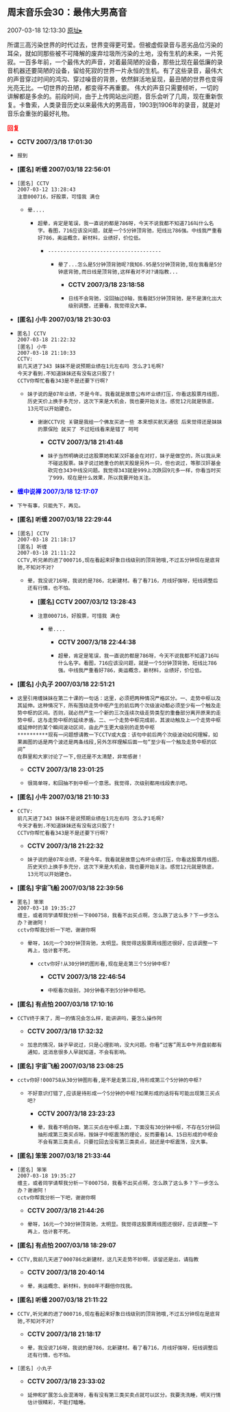 ## 周末音乐会30：最伟大男高音
2007-03-18 12:13:30
[原址▸](http://www.fxgan.com/chan_time/2007_01_06/434.htm)


所谓三高污染世界的时代过去，世界变得更可爱。但被虚假录音与恶劣品位污染的耳朵，就如同那些被不可降解的废弃垃圾所污染的土地，没有生机的未来，一片死寂。一百多年前，一个最伟大的声音，对着最简陋的设备，那些比现在最低廉的录音机器还要简陋的设备，留给死寂的世界一片永恒的生机。有了这些录音，最伟大的声音穿过时间的鸿沟、穿过噪音的背景，依然鲜活地呈现，最丑陋的世界也变得光亮无比。一切世界的丑陋，都变得不再重要。
伟大的声音只需要倾听，一切的讲解都是多余的。前段时间，由于上传网站出问题，音乐会听了几周，现在重新恢复。卡鲁索，人类录音历史以来最伟大的男高音，1903到1906年的录音，就是对音乐会重张的最好礼物。




<font color='red'>**回复**</font>


- **CCTV 2007/3/18 17:01:30**
- ```
  报到
  ```
- **[匿名] 听缠  2007/03/18 22:56:01**
- ```
  [匿名] CCTV 
  2007-03-12 13:28:43 
  注意000716，好股票，可惜我 满仓 
  ```
   - ```
     晕....
     ```
      - ```
        超晕，肯定是笔误，我一直说的都是786呀，今天不说我都不知道716叫什么名字。看图，716应该没问题，就是一个5分钟顶背驰，短线比786强。中线我严重看好786，奥运概念，新材料，业绩好，价位低。
        ```
         - ```
           -------------------------------------
           ```
            - ```
              晕了...怎么是5分钟顶背驰呢?我知6.95是5分钟顶背驰,现在我看是5分钟底背驰,而日线是顶背驰,这样看对不对?请指教... 
              ```
               - **CCTV 2007/3/18 23:18:58**
               - ```
                 日线不会背驰，没回抽过0轴，我看就5分钟顶背驰，是不是演化出大级别调整，还要看，我觉得没大事。
                 ```
- **[匿名] 小牛  2007/03/18 21:30:03**
- ```
  匿名] CCTV 
  2007-03-18 21:22:32 
  [匿名] 小牛 
  2007-03-18 21:10:33 
  CCTV:
  前几天进了343 妹妹不是说预期业绩在1元左右吗 怎么才1毛啊?
  今天才看到.不知道妹妹还有没有这只股了!
  CCTV你帮忙看看343是不是还要下行啊? 
  ```
   - ```
     妹子说的是07年业绩，不是今年。我看就是故意公布坏业绩打压，你看这股票月线图，历史天价上换手多充分，这次下来是大机会，我也要开始关注。感觉12元就是铁底，13元可以开始建仓。 
     ```
      - ```
        谢谢CCTV兄 关键是我给一个佛友买进一些 本来想买航天通信 后来觉得还是妹妹的票保险 就买了 不过短线看来是错了 呵呵 
        ```
         - **CCTV 2007/3/18 21:41:48**
         - ```
           妹子当然明确说过这股票她和某汉奸基金在对打，妹子是做空的，所以我从来不碰这股票。妹子说过她重仓的航天股是另外一只，但也说过，等那汉奸基金砍完仓343中线没问题。我觉得343就是999上次跌回9元多一样，你看当时买了999，现在是什么效果，所以我要开始关注。
           ```
- **<font color='blue'>缠中说禅 2007/3/18 12:17:07</font>**
- ```
  下午有事，只能先下，再见。
  ```
- **[匿名] 听缠  2007/03/18 22:29:44**
- ```
  [匿名] CCTV 
  2007-03-18 21:18:17 
  [匿名] 听缠 
  2007-03-18 21:11:22 
  CCTV,听兄弟的进了000716,现在看起来好象日线级别的顶背驰哦,不过五分钟现在是底背驰,不知对不对? 
  ```
   - ```
     晕，我没说716呀，我说的是786，北新建材。看了看716，月线好强呀，短线调整后还有行情，也不怕。 
     ```
      - **[匿名] CCTV  2007/03/12 13:28:43**
      - ```
        注意000716，好股票，可惜我 满仓 
        ```
         - ```
           晕....
           ```
            - **CCTV 2007/3/18 22:44:38**
            - ```
              超晕，肯定是笔误，我一直说的都是786呀，今天不说我都不知道716叫什么名字。看图，716应该没问题，就是一个5分钟顶背驰，短线比786强。中线我严重看好786，奥运概念，新材料，业绩好，价位低。
              ```
- **[匿名] 小丸子  2007/03/18 22:51:21**
- ```
  这里引用缠妹妹在第二十课的一句话：这里，必须把两种情况严格区分。一、走势中枢以及其延伸。这种情况下，所有围绕走势中枢产生的前后两个次级波动都必须至少有一个触及走势中枢的区间。否则，就必然产生一个新的三次连续次级走势类型的重叠部分离开原来的走势中枢，这与走势中枢的延续矛盾。二、一个走势中枢完成前，其波动触及上一个走势中枢或延伸时的某个瞬间波动区间，由此产生更大级别的走势中枢
  **********现有一问题想请教一下CCTV或大盘：该句中前后两个次级波动如何理解，如果画图的话是两个波还是两条线段,另外怎样理解后面一句“至少有一个触及走势中枢的区间”
  在群里和大家讨论了一下,但还是不太清楚，非常感谢！
  ```
   - **CCTV 2007/3/18 23:01:25**
   - ```
     很简单呀，和回抽不到中枢一个意思。我觉得，次级别都用线段表示吧。
     ```
- **[匿名] 小牛  2007/03/18 21:10:33**
- ```
  CCTV:
  前几天进了343 妹妹不是说预期业绩在1元左右吗 怎么才1毛啊?
  今天才看到.不知道妹妹还有没有这只股了!
  CCTV你帮忙看看343是不是还要下行啊? 
  ```
   - **CCTV 2007/3/18 21:22:32**
   - ```
     妹子说的是07年业绩，不是今年。我看就是故意公布坏业绩打压，你看这股票月线图，历史天价上换手多充分，这次下来是大机会，我也要开始关注。感觉12元就是铁底，13元可以开始建仓。
     ```
- **[匿名] 宇宙飞船  2007/03/18 22:39:56**
- ```
  匿名] 笨笨 
  2007-03-18 19:35:27 
  缠主，或者同学请帮我分析一下000758，我看不出买点啊，怎么跌了这么多？下一步怎么办？谢谢阿！ 
  cctv你帮我分析一下吧，谢谢你啊 
  ```
   - ```
     晕呀，16元一个30分钟顶背驰，太明显。我觉得这股票周线图还很好，应该调整一下再上，估计套不死。
     ```
      - ```
        cctv你好!从30分钟的图形看,现在是走第三个5分钟中枢? 
        ```
         - **CCTV 2007/3/18 22:46:54**
         - ```
           中枢看次级别，30分钟看不到5分钟中枢吧。
           ```
- **[匿名] 有点怕  2007/03/18 17:10:16**
- ```
  CCTV终于来了，周一的情况会怎么样，能讲讲吗，要怎么操作阿 
  ```
   - **CCTV 2007/3/18 17:32:32**
   - ```
     加息的情况，妹子早说过，只是心理影响，没大问题。你看“过客”周五中午开盘前都有通知，这消息很多人早就知道，不会有影响。
     ```
- **[匿名] 宇宙飞船  2007/03/18 23:08:25**
- ```
  cctv你好!000758从30分钟图形看,是不是走第三段,待形成第三个5分钟的中枢?
  ```
   - ```
     不好意识打错了,应该是待形成一个5分钟的中枢?如果形成的话将有可能出现第三买点吧? 
     ```
      - **CCTV 2007/3/18 23:23:23**
      - ```
        晕，我看不明白呀。第三买点在中枢上面，下面没有30分钟中枢，不存在5分钟回抽形成第三类买点呀。按妹子中枢震荡的理论，反而要看14、15日形成的中枢会不会有第三类卖点，只要拉回去没有第三类卖点，就还是中枢震荡，没大事。
        ```
- **[匿名] 笨笨  2007/03/18 21:33:44**
- ```
  [匿名] 笨笨 
  2007-03-18 19:35:27 
  缠主，或者同学请帮我分析一下000758，我看不出买点啊，怎么跌了这么多？下一步怎么办？谢谢阿！ 
  cctv你帮我分析一下吧，谢谢你啊 
  ```
   - **CCTV 2007/3/18 21:44:26**
   - ```
     晕呀，16元一个30分钟顶背驰，太明显。我觉得这股票周线图还很好，应该调整一下再上，估计套不死。
     ```
- **[匿名] 有点怕  2007/03/18 18:29:07**
- ```
  CCTV,我前几天进了000786北新建材，这几天走势不妙啊，该留还是出，请指教 
  ```
   - **CCTV 2007/3/18 20:40:14**
   - ```
     晕，奥运概念、新材料，到08年不翻倍你找我。
     ```
- **[匿名] 听缠  2007/03/18 21:11:22**
- ```
  CCTV,听兄弟的进了000716,现在看起来好象日线级别的顶背驰哦,不过五分钟现在是底背驰,不知对不对? 
  ```
   - **CCTV 2007/3/18 21:18:17**
   - ```
     晕，我没说716呀，我说的是786，北新建材。看了看716，月线好强呀，短线调整后还有行情，也不怕。
     ```
- ```
  [匿名] 小丸子
  ```
   - **CCTV 2007/3/18 23:33:02**
   - ```
     延伸和扩展怎么会混淆呀，看有没有第三类买卖点就可以区分。我要洗洗睡，明天行情估计很精彩，不能打瞌睡。
     ```
